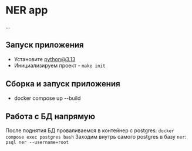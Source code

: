 # NER app
...

## Запуск приложения
* Установите python@3.13
* Инициализируем проект - `make init`

## Сборка и запуск приложения
* docker compose up --build

## Работа с БД напрямую
После поднятия БД проваливаемся в контейнер с postgres:
`docker compose exec postgres bash`
Заходим внутрь самого postgres в базу `ner`:
`psql ner --username=root`
